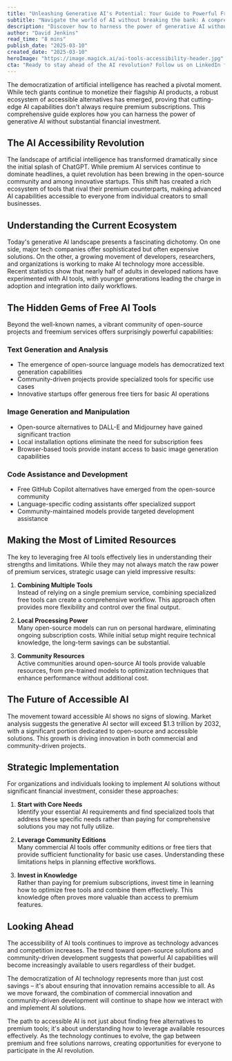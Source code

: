 ```yaml
---
title: "Unleashing Generative AI's Potential: Your Guide to Powerful Free and Low-Cost Tools"
subtitle: "Navigate the world of AI without breaking the bank: A comprehensive guide to accessible generative AI solutions"
description: "Discover how to harness the power of generative AI without breaking the bank. From text generation to image manipulation and code assistance, explore the growing ecosystem of free and low-cost AI tools that are democratizing access to cutting-edge technology. Learn strategic approaches to combine and optimize these resources for maximum impact."
author: "David Jenkins"
read_time: "8 mins"
publish_date: "2025-03-10"
created_date: "2025-03-10"
heroImage: "https://image.magick.ai/ai-tools-accessibility-header.jpg"
cta: "Ready to stay ahead of the AI revolution? Follow us on LinkedIn for daily updates on the latest in accessible AI tools and expert insights on maximizing their potential."
---
```


The democratization of artificial intelligence has reached a pivotal moment. While tech giants continue to monetize their flagship AI products, a robust ecosystem of accessible alternatives has emerged, proving that cutting-edge AI capabilities don't always require premium subscriptions. This comprehensive guide explores how you can harness the power of generative AI without substantial financial investment.

## The AI Accessibility Revolution

The landscape of artificial intelligence has transformed dramatically since the initial splash of ChatGPT. While premium AI services continue to dominate headlines, a quiet revolution has been brewing in the open-source community and among innovative startups. This shift has created a rich ecosystem of tools that rival their premium counterparts, making advanced AI capabilities accessible to everyone from individual creators to small businesses.

## Understanding the Current Ecosystem

Today's generative AI landscape presents a fascinating dichotomy. On one side, major tech companies offer sophisticated but often expensive solutions. On the other, a growing movement of developers, researchers, and organizations is working to make AI technology more accessible. Recent statistics show that nearly half of adults in developed nations have experimented with AI tools, with younger generations leading the charge in adoption and integration into daily workflows.

## The Hidden Gems of Free AI Tools

Beyond the well-known names, a vibrant community of open-source projects and freemium services offers surprisingly powerful capabilities:

### Text Generation and Analysis
- The emergence of open-source language models has democratized text generation capabilities
- Community-driven projects provide specialized tools for specific use cases
- Innovative startups offer generous free tiers for basic AI operations

### Image Generation and Manipulation
- Open-source alternatives to DALL-E and Midjourney have gained significant traction
- Local installation options eliminate the need for subscription fees
- Browser-based tools provide instant access to basic image generation capabilities

### Code Assistance and Development
- Free GitHub Copilot alternatives have emerged from the open-source community
- Language-specific coding assistants offer specialized support
- Community-maintained models provide targeted development assistance

## Making the Most of Limited Resources

The key to leveraging free AI tools effectively lies in understanding their strengths and limitations. While they may not always match the raw power of premium services, strategic usage can yield impressive results:

1. **Combining Multiple Tools**  
   Instead of relying on a single premium service, combining specialized free tools can create a comprehensive workflow. This approach often provides more flexibility and control over the final output.

2. **Local Processing Power**  
   Many open-source models can run on personal hardware, eliminating ongoing subscription costs. While initial setup might require technical knowledge, the long-term savings can be substantial.

3. **Community Resources**  
   Active communities around open-source AI tools provide valuable resources, from pre-trained models to optimization techniques that enhance performance without additional cost.

## The Future of Accessible AI

The movement toward accessible AI shows no signs of slowing. Market analysis suggests the generative AI sector will exceed $1.3 trillion by 2032, with a significant portion dedicated to open-source and accessible solutions. This growth is driving innovation in both commercial and community-driven projects.

## Strategic Implementation

For organizations and individuals looking to implement AI solutions without significant financial investment, consider these approaches:

1. **Start with Core Needs**  
   Identify your essential AI requirements and find specialized tools that address these specific needs rather than paying for comprehensive solutions you may not fully utilize.

2. **Leverage Community Editions**  
   Many commercial AI tools offer community editions or free tiers that provide sufficient functionality for basic use cases. Understanding these limitations helps in planning effective workflows.

3. **Invest in Knowledge**  
   Rather than paying for premium subscriptions, invest time in learning how to optimize free tools and combine them effectively. This knowledge often proves more valuable than access to premium features.

## Looking Ahead

The accessibility of AI tools continues to improve as technology advances and competition increases. The trend toward open-source solutions and community-driven development suggests that powerful AI capabilities will become increasingly available to users regardless of their budget.

The democratization of AI technology represents more than just cost savings – it's about ensuring that innovation remains accessible to all. As we move forward, the combination of commercial innovation and community-driven development will continue to shape how we interact with and implement AI solutions.

The path to accessible AI is not just about finding free alternatives to premium tools; it's about understanding how to leverage available resources effectively. As the technology continues to evolve, the gap between premium and free solutions narrows, creating opportunities for everyone to participate in the AI revolution.